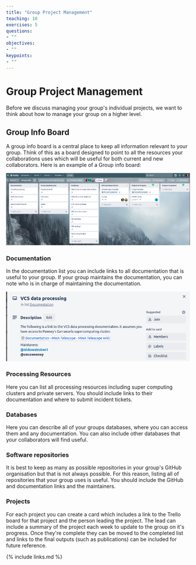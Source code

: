 ```yaml
---
title: "Group Project Management"
teaching: 10
exercises: 5
questions:
- ""
objectives:
- ""
keypoints:
- ""
---
```


# Group Project Management
Before we discuss managing your group's individual projects, we want to think about how to manage your group on a higher level.

## Group Info Board
A group info board is a central place to keep all information relevant to your group. Think of this as a board designed to point to all the resources your collaborations uses which will be useful for both current and new collaborators. Here is an example of a Group info board:

![group_info](../fig/group_info.png)

### Documentation
In the documentation list you can include links to all documentation that is useful to your group. If your group maintains the documentation, you can note who is in charge of maintaining the documentation.

![group_info_documentation](../fig/group_info_documentation.png)

### Processing Resources
Here you can list all processing resources including super computing clusters and private servers. You should include links to their documentation and where to submit incident tickets.

### Databases
Here you can describe all of your groups databases, where you can access them and any documentation. You can also include other databases that your collaborators will find useful.

### Software repositories
It is best to keep as many as possible repositories in your group's GitHub organisation but that is not always possible. For this reason, listing all of repositories that your group uses is useful. You should include the GitHub and documentation links and the maintainers.

### Projects
For each project you can create a card which includes a link to the Trello board for that project and the person leading the project. The lead can include a summary of the project each week to update to the group on it's progress. Once they're complete they can be moved to the completed list and links to the final outputs (such as publications) can be included for future reference.

{% include links.md %}


